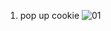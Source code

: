 01) pop up cookie
 
![01](https://github.com/user-attachments/assets/54fa5335-93d4-4704-b942-249fc5afd3b8)
